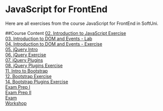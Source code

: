 # JavaScript for FrontEnd
Here are all exercises from the course JavaScript for FrontEnd in SoftUni.

##Course Content
[02. Introduction to JavaScript Exercise](https://github.com/Svetloslav15/JavaScript-for-Front-End/tree/master/02.%20Introduction%20to%20JavaScript%20Exercise)</br>
[03. Introduction to DOM and Events - Lab](https://github.com/Svetloslav15/JavaScript-for-Front-End/tree/master/03.%20Introduction%20to%20DOM%20and%20Events%20-%20Lab)</br>
[04. Introduction to DOM and Events - Exercise](https://github.com/Svetloslav15/JavaScript-for-Front-End/tree/master/04.%20Introduction%20to%20DOM%20and%20Events%20-%20Exercise)</br>
[05. jQuery Intro](https://github.com/Svetloslav15/JavaScript-for-Front-End/tree/master/05.%20jQuery%20Intro)</br>
[06. jQuery Exercise](https://github.com/Svetloslav15/JavaScript-for-Front-End/tree/master/06.%20jQuery%20Exercise)</br>
[07. jQuery Plugins](https://github.com/Svetloslav15/JavaScript-for-Front-End/tree/master/07.%20jQuery%20Plugins)</br>
[08. jQuery Plugins Exercise](https://github.com/Svetloslav15/JavaScript-for-Front-End/tree/master/08.%20jQuery%20Plugins%20Exercise)</br>
[11. Intro to Bootstrap](https://github.com/Svetloslav15/JavaScript-for-Front-End/tree/master/11.%20Intro%20to%20Bootstrap)</br>
[12. Bootstrap Exercise](https://github.com/Svetloslav15/JavaScript-for-Front-End/tree/master/12.%20Bootstrap%20Exercise)</br>
[14. Bootstrap Plugins Exercise](https://github.com/Svetloslav15/JavaScript-for-Front-End/tree/master/14.%20Bootstrap%20Plugins%20Exercise)</br>
[Exam Prep I](https://github.com/Svetloslav15/JavaScript-for-Front-End/tree/master/Exam%20Prep%20I)</br>
[Exam Prep II](https://github.com/Svetloslav15/JavaScript-for-Front-End/tree/master/Exam%20Prep%20II)</br>
[Exam](https://github.com/Svetloslav15/JavaScript-for-Front-End/tree/master/Exam)</br>
[Workshop](https://github.com/Svetloslav15/JavaScript-for-Front-End/tree/master/Workshop)</br>
